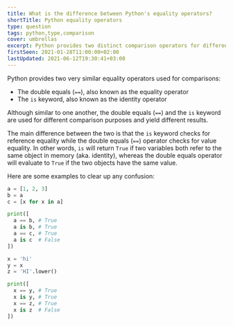```yaml
---
title: What is the difference between Python's equality operators?
shortTitle: Python equality operators
type: question
tags: python,type,comparison
cover: umbrellas
excerpt: Python provides two distinct comparison operators for different task. Stop mixing them up using this quick guide.
firstSeen: 2021-01-28T11:00:00+02:00
lastUpdated: 2021-06-12T19:30:41+03:00
---
```


Python provides two very similar equality operators used for comparisons:

- The double equals (`==`), also known as the equality operator
- The `is` keyword, also known as the identity operator

Although similar to one another, the double equals (`==`) and the `is` keyword are used for different comparison purposes and yield different results.

The main difference between the two is that the `is` keyword checks for reference equality while the double equals (`==`) operator checks for value equality. In other words, `is` will return `True` if two variables both refer to the same object in memory (aka. identity), whereas the double equals operator will evaluate to `True` if the two objects have the same value.

Here are some examples to clear up any confusion:

```py
a = [1, 2, 3]
b = a
c = [x for x in a]

print([
  a == b, # True
  a is b, # True
  a == c, # True
  a is c  # False
])

x = 'hi'
y = x
z = 'HI'.lower()

print([
  x == y, # True
  x is y, # True
  x == z, # True
  x is z  # False
])
```

